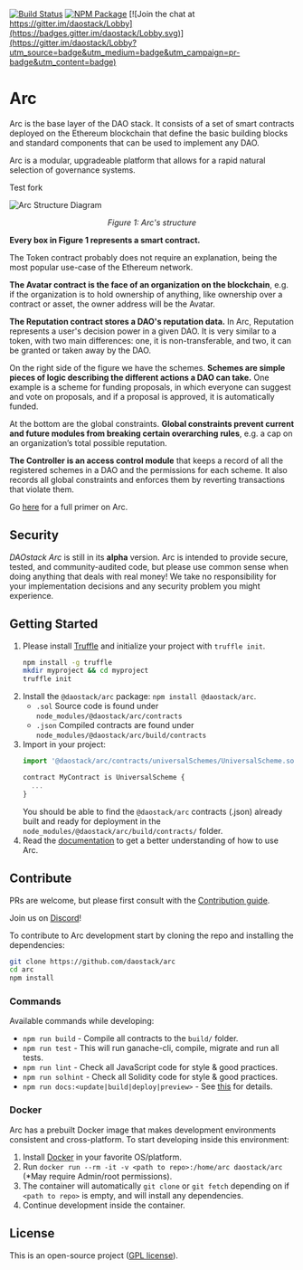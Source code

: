 [![Build Status](https://travis-ci.org/daostack/arc.svg?branch=master)](https://travis-ci.org/daostack/arc)
[![NPM Package](https://img.shields.io/npm/v/@daostack/arc.svg?style=flat-square)](https://www.npmjs.org/package/@daostack/arc)
[![Join the chat at https://gitter.im/daostack/Lobby](https://badges.gitter.im/daostack/Lobby.svg)](https://gitter.im/daostack/Lobby?utm_source=badge&utm_medium=badge&utm_campaign=pr-badge&utm_content=badge)
# Arc

Arc is the base layer of the DAO stack. It consists of a set of smart contracts deployed on the Ethereum blockchain that define the basic building blocks and standard components that can be used to implement any DAO.

Arc is a modular, upgradeable platform that allows for a rapid natural selection of governance systems.

Test fork

![Arc Structure Diagram](https://user-images.githubusercontent.com/5414803/51004260-d7252180-1507-11e9-9be7-2018dbc7452d.jpeg)
*<p align="center">Figure 1: Arc's structure</p>*

**Every box in Figure 1 represents a smart contract.**

The Token contract probably does not require an explanation, being the most popular use-case of the Ethereum network.

**The Avatar contract is the face of an organization on the blockchain**, e.g. if the organization is to hold ownership of anything, like ownership over a contract or asset, the owner address will be the Avatar.

**The Reputation contract stores a DAO's reputation data.** In Arc, Reputation represents a user's decision power in a given DAO. It is very similar to a token, with two main differences: one, it is non-transferable, and two, it can be granted or taken away by the DAO.

On the right side of the figure we have the schemes. **Schemes are simple pieces of logic describing the different actions a DAO can take.** One example is a scheme for funding proposals, in which everyone can suggest and vote on proposals, and if a proposal is approved, it is automatically funded.

At the bottom are the global constraints. **Global constraints prevent current and future modules from breaking certain overarching rules**, e.g. a cap on an organization’s total possible reputation.

**The Controller is an access control module** that keeps a record of all the registered schemes in a DAO and the permissions for each scheme. It also records all global constraints and enforces them by reverting transactions that violate them.

Go [here](https://medium.com/daostack/the-arc-platform-2353229a32fc) for a full primer on Arc.

## Security
*DAOstack Arc* is still in its **alpha** version.
Arc is intended to provide secure, tested, and community-audited code, but please use common sense when doing anything that deals with real money!
We take no responsibility for your implementation decisions and any security problem you might experience.

## Getting Started

1. Please install [Truffle](https://github.com/ConsenSys/truffle) and initialize your project with `truffle init`.
    ```sh
    npm install -g truffle
    mkdir myproject && cd myproject
    truffle init
    ```
2. Install the `@daostack/arc` package:  `npm install @daostack/arc`.
    - `.sol` Source code is found under `node_modules/@daostack/arc/contracts`
    - `.json` Compiled contracts are found under `node_modules/@daostack/arc/build/contracts`
3. Import in your project:
    ```JavaScript
    import '@daostack/arc/contracts/universalSchemes/UniversalScheme.sol';

    contract MyContract is UniversalScheme {
      ...
    }
    ```
    You should be able to find the `@daostack/arc` contracts (<contract>.json) already built and ready for deployment in the `node_modules/@daostack/arc/build/contracts/` folder.
4. Read the [documentation](https://daostack.github.io/arc/) to get a better understanding of how to use Arc.

## Contribute

PRs are welcome, but please first consult with the [Contribution guide](https://github.com/daostack/arc/blob/master/CONTRIBUTING.md).

Join us on [Discord](https://daostack.io/community)!

To contribute to Arc development start by cloning the repo and installing the dependencies:
```sh
git clone https://github.com/daostack/arc
cd arc
npm install
```
### Commands

Available commands while developing:

- `npm run build` - Compile all contracts to the `build/` folder.
- `npm run test` - This will run ganache-cli, compile, migrate and run all tests.
- `npm run lint` - Check all JavaScript code for style & good practices.
- `npm run solhint` - Check all Solidity code for style & good practices.
- `npm run docs:<update|build|deploy|preview>` - See [this](docs#contributing-to-arc-docs) for details.

### Docker
Arc has a prebuilt Docker image that makes development environments consistent and cross-platform.
To start developing inside this environment:

1. Install [Docker](https://www.docker.com/community-edition#/download) in your favorite OS/platform.
2. Run `docker run --rm -it -v <path to repo>:/home/arc daostack/arc` (*May require Admin/root permissions).
2. The container will automatically `git clone` or `git fetch` depending on if `<path to repo>` is empty, and will install any dependencies.
3. Continue development inside the container.

## License

This is an open-source project ([GPL license](https://github.com/daostack/arc/blob/master/LICENSE)).

